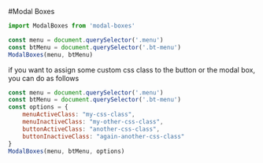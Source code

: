 #Modal Boxes

```js
import ModalBoxes from 'modal-boxes'

const menu = document.querySelector('.menu')
const btMenu = document.querySelector('.bt-menu')
ModalBoxes(menu, btMenu)
```

if you want to assign some custom css class to the button or the modal box, you can do as follows

```js
const menu = document.querySelector('.menu')
const btMenu = document.querySelector('.bt-menu')
const options = {
    menuActiveClass: "my-css-class",
    menuInactiveClass: "my-other-css-class",
    buttonActiveClass: "another-css-class",
    buttonInactiveClass: "again-another-css-class"
}
ModalBoxes(menu, btMenu, options)
```
